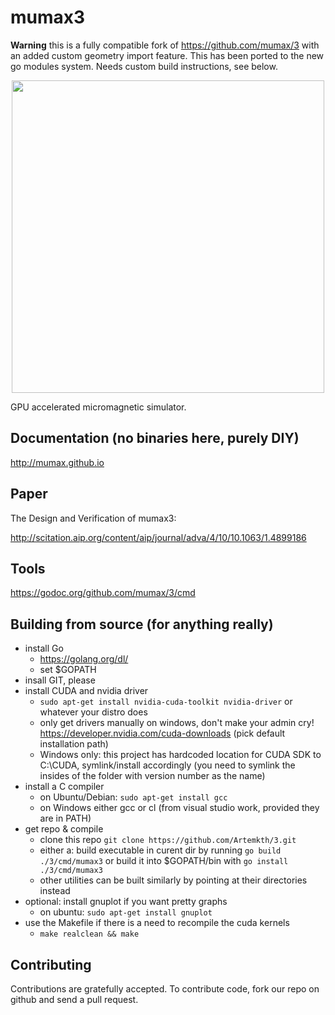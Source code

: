 mumax3 
======
**Warning** this is a fully compatible fork of https://github.com/mumax/3 with an added custom geometry import feature. This has been ported to the new go modules system. Needs custom build instructions, see below.
<p align="center">
 <img src=https://user-images.githubusercontent.com/27999640/179756077-621b61a7-727b-4b82-ac67-63c499c0afae.png width="500">
</p>

GPU accelerated micromagnetic simulator.


Documentation (no binaries here, purely DIY)
---------------------------

http://mumax.github.io


Paper
-----

The Design and Verification of mumax3:

http://scitation.aip.org/content/aip/journal/adva/4/10/10.1063/1.4899186


Tools
-----

https://godoc.org/github.com/mumax/3/cmd


Building from source (for anything really)
--------------------

  * install Go 
    - https://golang.org/dl/
    - set $GOPATH
  * insall GIT, please
  * install CUDA and nvidia driver
    - `sudo apt-get install nvidia-cuda-toolkit nvidia-driver` or whatever your distro does
    - only get drivers manually on windows, don't make your admin cry! https://developer.nvidia.com/cuda-downloads (pick default installation path)
    - Windows only: this project has hardcoded location for CUDA SDK to C:\CUDA, symlink/install accordingly (you need to symlink the insides of the folder with version number as the name)
  * install a C compiler
    - on Ubuntu/Debian: `sudo apt-get install gcc`
    - on Windows either gcc or cl (from visual studio work, provided they are in PATH)
  * get repo & compile
    - clone this repo `git clone https://github.com/Artemkth/3.git`
    - either a: build executable in curent dir by running `go build ./3/cmd/mumax3` or build it into $GOPATH/bin with `go install ./3/cmd/mumax3`
    - other utilities can be built similarly by pointing at their directories instead
  * optional: install gnuplot if you want pretty graphs
    - on ubuntu: `sudo apt-get install gnuplot`
  * use the Makefile if there is a need to recompile the cuda kernels
    - `make realclean && make`

Contributing
------------

Contributions are gratefully accepted. To contribute code, fork our repo on github and send a pull request.
